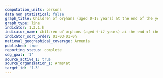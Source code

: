 ```yaml
---
computation_units: persons
data_non_statistical: false
graph_title: Children of orphans (aged 0-17 years) at the end of the year
graph_type: line
indicator: 1.3.1.h
indicator_name: Children of orphans (aged 0-17 years) at the end of the year
indicator_sort_order: 01-03-01-0h
national_geographical_coverage: Armenia
published: true
reporting_status: complete
sdg_goal: '1'
source_active_1: true
source_organisation_1: Armstat
target_id: '1.3'
---
```

